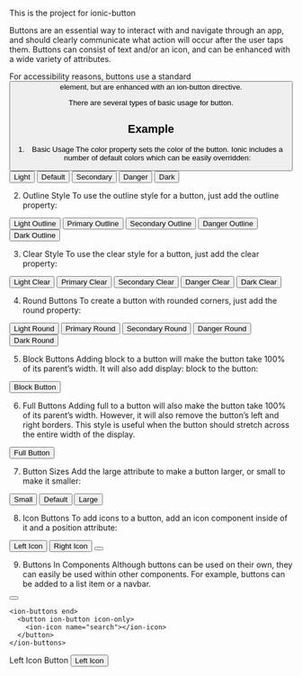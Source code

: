 This is the project for ionic-button

Buttons are an essential way to interact with and navigate through an app, and should clearly communicate what action will occur after the user taps them. Buttons can consist of text and/or an icon, and can be enhanced with a wide variety of attributes.

For accessibility reasons, buttons use a standard <button> element, but are enhanced with an ion-button directive.

There are several types of basic usage for button.

## Example

1. Basic Usage
The color property sets the color of the button. Ionic includes a number of default colors which can be easily overridden:

<button ion-button color="light">Light</button>
<button ion-button>Default</button>
<button ion-button color="secondary">Secondary</button>
<button ion-button color="danger">Danger</button>
<button ion-button color="dark">Dark</button>

2. Outline Style
To use the outline style for a button, just add the outline property:

<button ion-button color="light" outline>Light Outline</button>
<button ion-button outline>Primary Outline</button>
<button ion-button color="secondary" outline>Secondary Outline</button>
<button ion-button color="danger" outline>Danger Outline</button>
<button ion-button color="dark" outline>Dark Outline</button>

3. Clear Style
To use the clear style for a button, just add the clear property:

<button ion-button color="light" clear>Light Clear</button>
<button ion-button clear>Primary Clear</button>
<button ion-button color="secondary" clear>Secondary Clear</button>
<button ion-button color="danger" clear>Danger Clear</button>
<button ion-button color="dark" clear>Dark Clear</button>

4. Round Buttons
To create a button with rounded corners, just add the round property:

<button ion-button color="light" round>Light Round</button>
<button ion-button round>Primary Round</button>
<button ion-button color="secondary" round>Secondary Round</button>
<button ion-button color="danger" round>Danger Round</button>
<button ion-button color="dark" round>Dark Round</button>

5. Block Buttons
Adding block to a button will make the button take 100% of its parent’s width. It will also add display: block to the button:

<button ion-button block>Block Button</button>

6. Full Buttons
Adding full to a button will also make the button take 100% of its parent’s width. However, it will also remove the button’s left and right borders. This style is useful when the button should stretch across the entire width of the display.

<button ion-button full>Full Button</button>

7. Button Sizes
Add the large attribute to make a button larger, or small to make it smaller:

<button ion-button small>Small</button>
<button ion-button>Default</button>
<button ion-button large>Large</button>

8. Icon Buttons
To add icons to a button, add an icon component inside of it and a position attribute:

<!-- Float the icon left -->
<button ion-button icon-left>
  <ion-icon name="home"></ion-icon>
  Left Icon
</button>

<!-- Float the icon right -->
<button ion-button icon-right>
  Right Icon
  <ion-icon name="home"></ion-icon>
</button>

<!-- Only icon (no text) -->
<button ion-button icon-only>
  <ion-icon name="home"></ion-icon>
</button>

9. Buttons In Components
Although buttons can be used on their own, they can easily be used within other components. For example, buttons can be added to a list item or a navbar.

<ion-header>
  <ion-navbar>
    <ion-buttons start>
      <button ion-button icon-only>
        <ion-icon name="contact"></ion-icon>
      </button>
    </ion-buttons>

    <ion-buttons end>
      <button ion-button icon-only>
        <ion-icon name="search"></ion-icon>
      </button>
    </ion-buttons>
  </ion-navbar>
</ion-header>

<ion-list>
  <ion-item>
    Left Icon Button
    <button ion-button outline item-end icon-left>
      <ion-icon name="star"></ion-icon>
      Left Icon
    </button>
  </ion-item>
</ion-list>